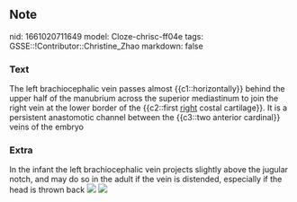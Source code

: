 ## Note
nid: 1661020711649
model: Cloze-chrisc-ff04e
tags: GSSE::!Contributor::Christine_Zhao
markdown: false

### Text
<div>
  <div>
    <div>
      The left brachiocephalic vein passes almost
      {{c1::horizontally}} behind the upper half of the manubrium
      across the superior mediastinum to join the right vein at the
      lower border of the {{c2::first <u>right</u> costal
      cartilage}}. It is a persistent anastomotic channel between
      the {{c3::two anterior cardinal}} veins of the embryo
    </div>
  </div>
</div>

### Extra
In the infant the left brachiocephalic vein projects slightly above
the jugular notch, and may do so in the adult if the vein is
distended, especially if the head is thrown back <img src= 
"611961.jpg"> <img src= 
"Screen%20Shot%202021-06-03%20at%201.11.36%20pm.png">
